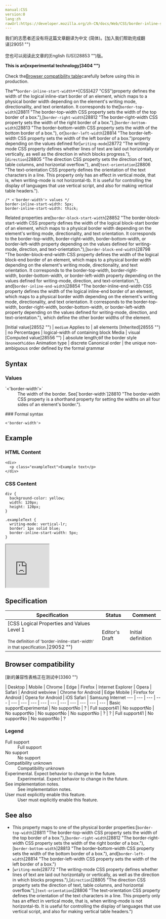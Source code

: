 ```yaml
---
manual:CSS
version:0
lang:zh
rawUrl:https://developer.mozilla.org/zh-CN/docs/Web/CSS/border-inline-start-width
---
```




<bdi>我们的志愿者还没有将这篇文章翻译为<bdi>中文 (简体)</bdi>。[加入我们帮助完成翻译]29051 "")<br></br>您也可以阅读此文章的[English (US)]28853 "")版。</bdi>






**This is an[experimental technology]3404 "")**<br></br>Check the[Browser compatibility table](%27848#Browser_compatibility "")carefully before using this in production.





The**`border-inline-start-width`**[CSS]427 "CSS")property defines the width of the logical inline-start border of an element, which maps to a physical border width depending on the element&#39;s writing mode, directionality, and text orientation. It corresponds to the[`border-top-width`]28811 "The border-top-width CSS property sets the width of the top border of a box."),[`border-right-width`]28812 "The border-right-width CSS property sets the width of the right border of a box."),[`border-bottom-width`]28813 "The border-bottom-width CSS property sets the width of the bottom border of a box."), or[`border-left-width`]28814 "The border-left-width CSS property sets the width of the left border of a box.")property depending on the values defined for[`writing-mode`]28772 "The writing-mode CSS property defines whether lines of text are laid out horizontally or vertically, as well as the direction in which blocks progress."),[`direction`]28805 "The direction CSS property sets the direction of text, table columns, and horizontal overflow."), and[`text-orientation`]28806 "The text-orientation CSS property defines the orientation of the text characters in a line. This property only has an effect in vertical mode, that is, when writing-mode is not horizontal-tb. It is useful for controlling the display of languages that use vertical script, and also for making vertical table headers.").


```
/* <'border-width'> values */
border-inline-start-width: 5px;
border-inline-start-width: thick;
```


Related properties are[`border-block-start-width`]28852 "The border-block-start-width CSS property defines the width of the logical block-start border of an element, which maps to a physical border width depending on the element's writing mode, directionality, and text orientation. It corresponds to the border-top-width, border-right-width, border-bottom-width, or border-left-width property depending on the values defined for writing-mode, direction, and text-orientation."),[`border-block-end-width`]28798 "The border-block-end-width CSS property defines the width of the logical block-end border of an element, which maps to a physical border width depending on the element's writing mode, directionality, and text orientation. It corresponds to the border-top-width, border-right-width, border-bottom-width, or border-left-width property depending on the values defined for writing-mode, direction, and text-orientation."), and[`border-inline-end-width`]28854 "The border-inline-end-width CSS property defines the width of the logical inline-end border of an element, which maps to a physical border width depending on the element's writing mode, directionality, and text orientation. It corresponds to the border-top-width, border-right-width, border-bottom-width, or border-left-width property depending on the values defined for writing-mode, direction, and text-orientation."), which define the other border widths of the element.


[Initial value]28552 "") | `medium` 
Applies to | all elements 
[Inherited]28555 "") | no 
Percentages | logical-width of containing block 
Media | visual 
[Computed value]28556 "") | absolute length;`0`if the border style is`none`or`hidden` 
Animation type | discrete 
Canonical order | the unique non-ambiguous order defined by the formal grammar 


## Syntax<a name="Syntax"></a>

### Values<a name="Values"></a>
<dl><dt id=''>`<'border-width'>`</dt><dd>The width of the border. See[`border-width`]28810 "The border-width CSS property is a shorthand property for setting the widths on all four sides of an element's border.").</dd></dl>
### Formal syntax<a name="Formal_syntax"></a>

```
<'border-width'>
```

## Example<a name="Example"></a>

### HTML Content<a name="HTML_Content"></a>

```
<div>
  <p class="exampleText">Example text</p>
</div>
```

### CSS Content<a name="CSS_Content"></a>

```
div {
  background-color: yellow;
  width: 120px;
  height: 120px;
}

.exampleText {
  writing-mode: vertical-lr;
  border: 1px solid blue;
  border-inline-start-width: 5px;
}
```


<iframe src='https://mdn.mozillademos.org/en-US/docs/Web/CSS/border-inline-start-width$samples/Example?revision=1315077' width='140' height='140'></iframe>



## Specification<a name="Specification"></a>

Specification | Status | Comment 
 ---  |  ---  |  ---  | 
[CSS Logical Properties and Values Level 1<br></br><small>The definition of &#39;border-inline-start-width&#39; in that specification.</small>]29052 "") | Editor&#39;s Draft | Initial definition 


## Browser compatibility<a name="Browser_compatibility"></a>
[新的兼容性表格正在测试中<i></i>]3360 "")

 | <abbr>Desktop<i></i></abbr> | <abbr>Mobile<i></i></abbr> 
 | <abbr>Chrome<i></i></abbr> | <abbr>Edge<i></i></abbr> | <abbr>Firefox<i></i></abbr> | <abbr>Internet Explorer<i></i></abbr> | <abbr>Opera<i></i></abbr> | <abbr>Safari<i></i></abbr> | <abbr>Android webview<i></i></abbr> | <abbr>Chrome for Android<i></i></abbr> | <abbr>Edge Mobile<i></i></abbr> | <abbr>Firefox for Android<i></i></abbr> | <abbr>Opera for Android<i></i></abbr> | <abbr>iOS Safari<i></i></abbr> | <abbr>Samsung Internet<i></i></abbr> 
 ---  |  ---  |  ---  |  ---  |  ---  |  ---  |  ---  |  ---  |  ---  |  ---  |  ---  |  ---  |  ---  |  ---  | 
Basic support<abbr>Experimental<i></i></abbr> | <abbr>No support</abbr>No | <abbr>?</abbr> | <abbr>Full support</abbr>41 | <abbr>No support</abbr>No | <abbr>No support</abbr>No | <abbr>No support</abbr>No | <abbr>No support</abbr>No | <abbr>?</abbr> | <abbr>?</abbr> | <abbr>Full support</abbr>41 | <abbr>No support</abbr>No | <abbr>No support</abbr>No | <abbr>?</abbr> 


### Legend<a name="Legend"></a>
<dl><dt id=''><abbr>Full support</abbr></dt><dd>Full support</dd><dt id=''><abbr>No support</abbr></dt><dd>No support</dd><dt id=''><abbr>Compatibility unknown</abbr></dt><dd>Compatibility unknown</dd><dt id=''><abbr>Experimental. Expect behavior to change in the future.<i></i></abbr></dt><dd>Experimental. Expect behavior to change in the future.</dd><dt id=''><abbr>See implementation notes.<i></i></abbr></dt><dd>See implementation notes.</dd><dt id=''><abbr>User must explicitly enable this feature.<i></i></abbr></dt><dd>User must explicitly enable this feature.</dd></dl>

## See also<a name="See_also"></a>

* This property maps to one of the physical border properties:[`border-top-width`]28811 "The border-top-width CSS property sets the width of the top border of a box."),[`border-right-width`]28812 "The border-right-width CSS property sets the width of the right border of a box."),[`border-bottom-width`]28813 "The border-bottom-width CSS property sets the width of the bottom border of a box."), and[`border-left-width`]28814 "The border-left-width CSS property sets the width of the left border of a box.")
* [`writing-mode`]28772 "The writing-mode CSS property defines whether lines of text are laid out horizontally or vertically, as well as the direction in which blocks progress."),[`direction`]28805 "The direction CSS property sets the direction of text, table columns, and horizontal overflow."),[`text-orientation`]28806 "The text-orientation CSS property defines the orientation of the text characters in a line. This property only has an effect in vertical mode, that is, when writing-mode is not horizontal-tb. It is useful for controlling the display of languages that use vertical script, and also for making vertical table headers.")



